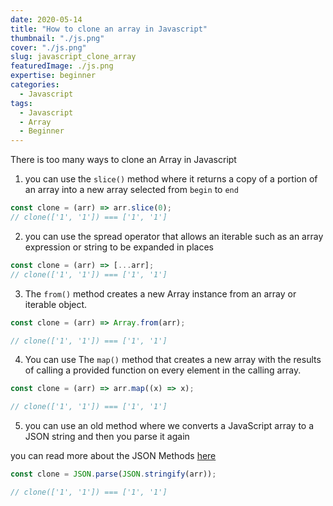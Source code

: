 ```yaml
---
date: 2020-05-14
title: "How to clone an array in Javascript"
thumbnail: "./js.png"
cover: "./js.png"
slug: javascript_clone_array
featuredImage: ./js.png
expertise: beginner
categories:
  - Javascript
tags:
  - Javascript
  - Array
  - Beginner
---
```


There is too many ways to clone an Array in Javascript

1. you can use the `slice()` method where it returns a copy of a portion of an array into a new array selected from `begin` to `end`

```js
const clone = (arr) => arr.slice(0);
// clone(['1', '1']) === ['1', '1']
```

2. you can use the spread operator that allows an iterable such as an array expression or string to be expanded in places

```js
const clone = (arr) => [...arr];
// clone(['1', '1']) === ['1', '1']
```

3. The `from()` method creates a new Array instance from an array or iterable object.

```js
const clone = (arr) => Array.from(arr);

// clone(['1', '1']) === ['1', '1']
```

4. You can use The `map()` method that creates a new array with the results of calling a provided function on every element in the calling array.

```js
const clone = (arr) => arr.map((x) => x);

// clone(['1', '1']) === ['1', '1']
```

5. you can use an old method where we converts a JavaScript array to a JSON string and then you parse it again

you can read more about the JSON Methods [here](https://www.snipbits.dev/json-methods)

```js
const clone = JSON.parse(JSON.stringify(arr));

// clone(['1', '1']) === ['1', '1']
```
